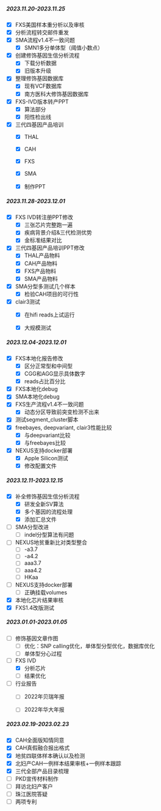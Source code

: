 
##### 2023.11.20-2023.11.25

- [x] FXS美国样本重分析以及审核
- [x] 分析流程转交邮件重发
- [x] SMA流程v1.4不一致问题
	- [x] SMN1多分单体型（阈值小数点）
- [x] 创建修饰基因生信分析流程
	- [x] 下载分析数据
	- [x] 旧版本升级
- [x] 整理修饰基因数据库
	- [x] 现有VCF数据库
	- [x] 南方医科大修饰基因数据库
- [x] FXS-IVD版本转产PPT
	- [x] 算法部分
	- [x] 阳性检出线
- [x] 三代四基因产品培训
	- [x] THAL
	- [x] CAH
	- [x] FXS
	- [x] SMA
	- [x] 制作PPT


##### 2023.11.28-2023.12.01

- [x] FXS IVD转注册PPT修改
	- [x] 三张芯片完整跑一遍
	- [x] 疾病背景介绍&三代检测优势
	- [x] 金标准结果对比
- [x] 三代四基因产品培训PPT修改
	- [x] THAL产品物料
	- [x] CAH产品物料
	- [x] FXS产品物料
	- [x] SMA产品物料
- [x] SMA分型多测试几个样本
	- [x] 检验CAH项目的可行性
- [x] clair3测试
	- [x] 在hifi reads上试运行
	- [x] 大规模测试


##### 2023.12.04-2023.12.01

- [x] FXS本地化报告修改
	- [x] 区分正常型和中间型
	- [x] CGG和AGG显示具体数字
	- [x] reads占比百分比
- [x] FXS本地化debug
- [x] SMA本地化debug
- [x] FXS生产流程v1.4不一致问题
	- [x] 动态分区导致前突变检测不出来
- [x] 测试segment_cluster脚本
- [x] freebayes, deepvariant, clair3性能比较
	- [x] 与deepvariant比较
	- [x] 与freebayes比较
- [x] NEXUS支持docker部署
	- [x] Apple Silicon测试
	- [x] 修改配置文件

##### 2023.12.11-2023.12.15

- [x] 补全修饰基因生信分析流程
	- [x] 研发全新SV算法
	- [x] 多个基因的流程处理
	- [x] 添加汇总文件
- [ ] SMA分型改进
	- [ ] indel分型算法有问题
- [ ] NEXUS地贫重新比对类型整合
	- [ ] -a3.7
	- [ ] -a4.2
	- [ ] aaa3.7
	- [ ] aaa4.2
	- [ ] HKaa
- [ ] NEXUS支持docker部署
	- [ ] 正确挂载volumes
- [x] 本地化芯片结果审核
- [x] FXS1.4改版测试

##### 2023.01.01-2023.01.05
- [ ] 修饰基因文章作图
	- [ ] 优化：SNP calling优化，单体型分型优化，数据库优化
	- [ ] 单体型分心过程
- [ ] FXS IVD
	- [x] 分析芯片
	- [ ] 结果优化
- [ ] 行业报告
	- [ ] 2022年贝瑞年报
	- [ ] 2022年华大年报


##### 2023.02.19-2023.02.23
- [x] CAH全面版知情同意
- [x] CAH真假融合报出格式
- [x] 地贫四联体样本确认以及检测
- [x] 北妇产CAH一例样本结果审核+一例样本跟踪
- [x] 三代全部产品目录梳理
- [ ] PKD宣传材料制作
- [ ] 拜访北妇产客户
- [ ] 珠江医院答疑
- [ ] 两项专利
